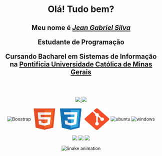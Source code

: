<div>
  <h1 align="center">Olá! Tudo bem? </h1>
  <h2 align="center">Meu nome é <a href="https://www.linkedin.com/in/jean-gabriel-silva-41439119b/" target="_blank"><i>Jean Gabriel Silva</i></a>
  <p align="center"> Estudante de Programação
            
   <p align="center"> Cursando Bacharel em Sistemas de Informação na <a href="https://www.pucminas.br/destaques/Paginas/default.aspx" target="_blank">Pontifícia Universidade Católica de Minas Gerais<a>
          </a>
  <p align="center"> 
  </a><br>
</div>
<div align="center">
  <a href="https://github.com/JeanGabrielSilva">
    <img height="150em" src="https://github-readme-stats.vercel.app/api?username=JeanGabrielSilva&count_private=true&include_all_commits=true&show_icons=true&theme=dracula&hide_border=false&show_owner=true"/>
    <img height="150em" src="https://github-readme-stats.vercel.app/api/top-langs/?username=JeanGabrielSilva&theme=dracula&hide_border=false&&layout=compact"/>
  </a>
</div>
<div align="center" valign="top"><br>
  
  <img align="center" alt="Boostrap" height="70" width="80" src="https://cdn.jsdelivr.net/gh/devicons/devicon/icons/bootstrap/bootstrap-original.svg" />
  <img align="center" alt="HTML" height="70" width="80" src="https://raw.githubusercontent.com/devicons/devicon/master/icons/html5/html5-original.svg">
  <img align="center" alt="CSS" height="70" width="80" src="https://raw.githubusercontent.com/devicons/devicon/master/icons/css3/css3-original.svg">
  <img align="center" alt="git" height="70" width="80" src="https://raw.githubusercontent.com/devicons/devicon/master/icons/git/git-original.svg">
  <img align="center" alt="ubuntu" height="70" width="80" src="https://cdn.jsdelivr.net/gh/devicons/devicon/icons/ubuntu/ubuntu-plain.svg" />
  <img align="center" alt="windows" height="70" width="80" src="https://cdn.jsdelivr.net/gh/devicons/devicon/icons/windows8/windows8-original.svg" />
</div><br>
<div align="center">
  <a href="https://www.facebook.com/profile.php?id=100005898606315" target="_blank"><img src="https://img.shields.io/badge/Facebook-1877F2?style=for-the-badge&logo=facebook&logoColor=white" target="_blank"></a>
  <a href="https://www.linkedin.com/in/jean-gabriel-silva-41439119b/" target="_blank"><img src="https://img.shields.io/badge/-LinkedIn-%230077B5?style=for-the-badge&logo=linkedin&logoColor=white" target="_blank"></a> 
  <a href="mailto:jeangabrielslima@gmail.com"><img src="https://img.shields.io/badge/-Gmail-%23333?style=for-the-badge&logo=gmail&logoColor=white" target="_blank"></a>
</div>
<div align="center">
  
  ![Snake animation](https://github.com/JeanGabrielSilva/JeanGabrielSilva/blob/output/github-contribution-grid-snake.svg)
  </div>
